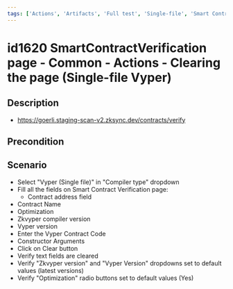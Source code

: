 ```yaml
---
tags: ['Actions', 'Artifacts', 'Full test', 'Single-file', 'Smart Contract Verification page', 'Smoke test', 'Vyper', 'Active']
---
```


# id1620 SmartContractVerification page - Common - Actions - Clearing the page (Single-file Vyper)

## Description
  - https://goerli.staging-scan-v2.zksync.dev/contracts/verify

## Precondition


## Scenario
- Select "Vyper (Single file)" in "Compiler type" dropdown
- Fill all the fields on Smart Contract Verification page:
    - Contract address field
- Contract Name
- Optimization
- Zkvyper compiler version
- Vyper version
- Enter the Vyper Contract Code
- Constructor Arguments
- Click on Clear button
- Verify text fields are cleared
- Verify "Zkvyper version" and "Vyper Version" dropdowns  set to default values (latest versions)
- Verify "Optimization" radio buttons set to default values (Yes)
